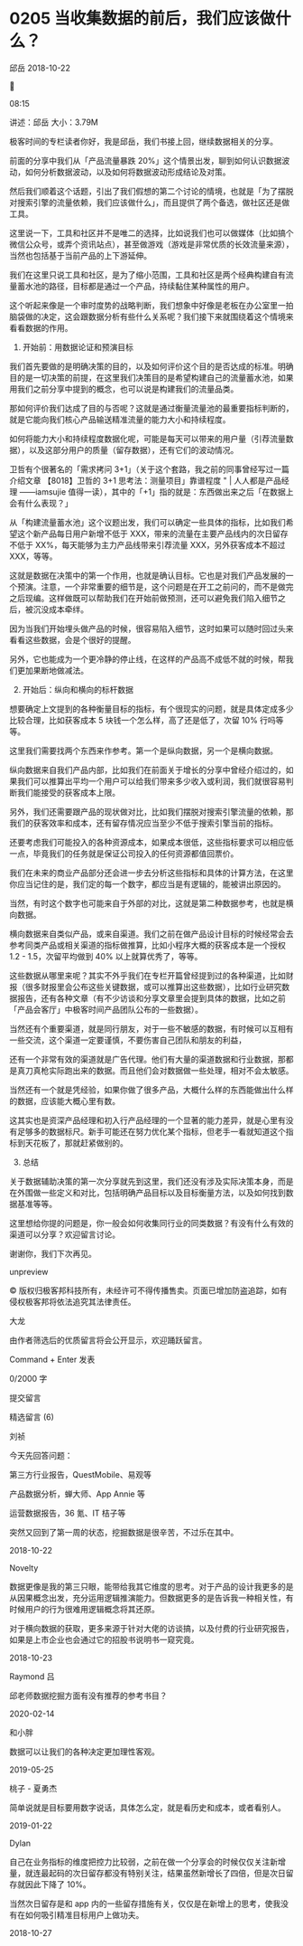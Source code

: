 # 0205 当收集数据的前后，我们应该做什么？

邱岳 2018-10-22



08:15

讲述：邱岳 大小：3.79M

极客时间的专栏读者你好，我是邱岳，我们书接上回，继续数据相关的分享。

前面的分享中我们从「产品流量暴跌 20%」这个情景出发，聊到如何认识数据波动，如何分析数据波动，以及如何将数据波动形成结论及对策。

然后我们顺着这个话题，引出了我们假想的第二个讨论的情境，也就是「为了摆脱对搜索引擎的流量依赖，我们应该做什么」，而且提供了两个备选，做社区还是做工具。

这里说一下，工具和社区并不是唯二的选择，比如说我们也可以做媒体（比如搞个微信公众号，或弄个资讯站点），甚至做游戏（游戏是非常优质的长效流量来源），当然也包括基于当前产品的上下游延伸。

我们在这里只说工具和社区，是为了缩小范围，工具和社区是两个经典构建自有流量蓄水池的路径，目标都是通过一个产品，持续黏住某种属性的用户。

这个听起来像是一个审时度势的战略判断，我们想象中好像是老板在办公室里一拍脑袋做的决定，这会跟数据分析有些什么关系呢？我们接下来就围绕着这个情境来看看数据的作用。

1. 开始前：用数据论证和预演目标

我们首先要做的是明确决策的目的，以及如何评价这个目的是否达成的标准。明确目的是一切决策的前提，在这里我们决策目的是希望构建自己的流量蓄水池，如果用我们之前分享中提到的概念，也可以说是构建我们的流量品类。

那如何评价我们达成了目的与否呢？这就是通过衡量流量池的最重要指标判断的，就是它能向我们核心产品输送精准流量的能力大小和持续程度。

如何将能力大小和持续程度数据化呢，可能是每天可以带来的用户量（引荐流量数据），以及这部分用户的质量（留存数据），还有它们的波动情况。

卫哲有个很著名的「需求拷问 3+1」（关于这个套路，我之前的同事曾经写过一篇介绍文章 【8018】卫哲的 3+1 思考法：测量项目」靠谱程度 " | 人人都是产品经理 ——iamsujie  值得一读），其中的「+1」指的就是：东西做出来之后「在数据上会有什么表现？」

从「构建流量蓄水池」这个议题出发，我们可以确定一些具体的指标，比如我们希望这个新产品每日用户新增不低于 XXX，带来的流量在主要产品线内的次日留存不低于 XX%，每天能够为主力产品线带来引荐流量 XXX，另外获客成本不超过 XXX，等等。

这就是数据在决策中的第一个作用，也就是确认目标。它也是对我们产品发展的一个预演。注意，一个非常重要的细节是，这个问题是在开工之前问的，而不是做完之后现编。这样做既可以帮助我们在开始前做预测，还可以避免我们陷入细节之后，被沉没成本牵绊。

因为当我们开始埋头做产品的时候，很容易陷入细节，这时如果可以随时回过头来看看这些数据，会是个很好的提醒。

另外，它也能成为一个更冷静的停止线，在这样的产品高不成低不就的时候，帮我们更加果断地做减法。

2. 开始后：纵向和横向的标杆数据

想要确定上文提到的各种衡量目标的指标，有个很现实的问题，就是具体定成多少比较合理，比如获客成本 5 块钱一个怎么样，高了还是低了，次留 10% 行吗等等。

这里我们需要找两个东西来作参考。第一个是纵向数据，另一个是横向数据。

纵向数据来自我们产品内部，比如我们在前面关于增长的分享中曾经介绍过的，如果我们可以推算出平均一个用户可以给我们带来多少收入或利润，我们就很容易判断我们能接受的获客成本上限。

另外，我们还需要跟产品的现状做对比，比如我们摆脱对搜索引擎流量的依赖，那我们的获客效率和成本，还有留存情况应当至少不低于搜索引擎当前的指标。

还要考虑我们可能投入的各种资源成本，如果成本很低，这些指标要求可以相应低一点，毕竟我们的任务就是保证公司投入的任何资源都值回票价。

我们在未来的商业产品部分还会进一步去分析这些指标和具体的计算方法，在这里你应当记住的是，我们定的每一个数字，都应当是有逻辑的，能被讲出原因的。

当然，有时这个数字也可能来自于外部的对比，这就是第二种数据参考，也就是横向数据。

横向数据来自类似产品，或来自渠道。我们之前在做产品设计目标的时候经常会去参考同类产品或相关渠道的指标做推算，比如小程序大概的获客成本是一个授权 1.2 - 1.5，次留平均做到 40% 以上就算优秀了，等等。

这些数据从哪里来呢？其实不外乎我们在专栏开篇曾经提到过的各种渠道，比如财报（很多财报里会公布这些关键数据，或可以推算出这些数据），比如行业研究数据报告，还有各种文章（有不少访谈和分享文章里会提到具体的数据，比如之前「产品会客厅」中极客时间产品团队公布的一些数据）。

当然还有个重要渠道，就是同行朋友，对于一些不敏感的数据，有时候可以互相有一些交流，这个渠道一定要谨慎，不要伤害自己团队和朋友的利益，

还有一个非常有效的渠道就是广告代理。他们有大量的渠道数据和行业数据，那都是真刀真枪实际跑出来的数据。而且他们会对数据做一些处理，相对不会太敏感。

当然还有一个就是凭经验，如果你做了很多产品，大概什么样的东西能做出什么样的数据，应该能大概心里有数。

这其实也是资深产品经理和初入行产品经理的一个显著的能力差异，就是心里有没有足够多的数据标尺。新手可能还在努力优化某个指标，但老手一看就知道这个指标到天花板了，那就赶紧做别的。

3. 总结

关于数据辅助决策的第一次分享就先到这里，我们还没有涉及实际决策本身，而是在外围做一些定义和对比，包括明确产品目标以及目标衡量方法，以及如何找到数据基准等等。

这里想给你提的问题是，你一般会如何收集同行业的同类数据？有没有什么有效的渠道可以分享？欢迎留言讨论。

谢谢你，我们下次再见。

unpreview

© 版权归极客邦科技所有，未经许可不得传播售卖。页面已增加防盗追踪，如有侵权极客邦将依法追究其法律责任。

大龙

由作者筛选后的优质留言将会公开显示，欢迎踊跃留言。

Command + Enter 发表

0/2000 字

提交留言

精选留言 (6)

刘祯

今天先回答问题：

第三方行业报告，QuestMobile、易观等

产品数据分析，蝉大师、App Annie 等

运营数据报告，36 氪、IT 桔子等

突然又回到了第一周的状态，挖掘数据是很辛苦，不过乐在其中。

2018-10-22

Novelty

数据更像是我的第三只眼，能带给我其它维度的思考。对于产品的设计我更多的是从因果概念出发，充分运用逻辑推演能力。但数据更多的是告诉我一种相关性，有时候用户的行为很难用逻辑概念将其还原。

对于横向数据的获取，更多来源于针对大佬的访谈搞，以及付费的行业研究报告，如果是上市企业也会通过它的招股书说明书一窥究竟。

2018-10-23

Raymond 吕

邱老师数据挖掘方面有没有推荐的参考书目？

2020-02-14

和小胖

数据可以让我们的各种决定更加理性客观。

2019-05-25

桃子 - 夏勇杰

简单说就是目标要用数字说话，具体怎么定，就是看历史和成本，或者看别人。

2019-01-22

Dylan

自己在业务指标的维度把控力比较弱，之前在做一个分享会的时候仅仅关注新增量，就连最起码的次日留存都没有特别关注，结果虽然新增长了四倍，但是次日留存就因此下降了 10%。

当然次日留存是和 app 内的一些留存措施有关，仅仅是在新增上的思考，使我没有在如何吸引精准目标用户上做功夫。

2018-10-27

